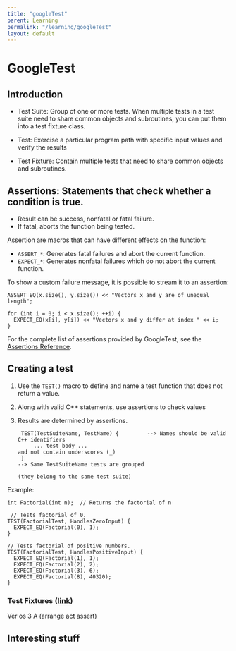 ```yaml
---
title: "googleTest"
parent: Learning
permalink: "/learning/googleTest"
layout: default
---
```


# GoogleTest

## Introduction

- Test Suite: Group of one or more tests. When multiple tests in a test suite need to share common objects and subroutines, you can put them into a test fixture class.

- Test: Exercise a particular program path with specific input values and verify the results

- Test Fixture: Contain multiple tests that need to share common objects and subroutines.

## Assertions: Statements that check whether a condition is true.

- Result can be success, nonfatal or fatal failure.
- If fatal, aborts the function being tested.

Assertion are macros that can have different effects on the function:

- `ASSERT_*`: Generates fatal failures and abort the current function.
- `EXPECT_*`: Generates nonfatal failures which do not abort the current function.

To show a custom failure message, it is possible to stream it to an assertion:

	ASSERT_EQ(x.size(), y.size()) << "Vectors x and y are of unequal length";
	
	for (int i = 0; i < x.size(); ++i) {
	  EXPECT_EQ(x[i], y[i]) << "Vectors x and y differ at index " << i;
	}

For the complete list of assertions provided by GoogleTest, see the [Assertions Reference](https://google.github.io/googletest/reference/assertions.html).


## Creating a test

1. Use the `TEST()` macro to define and name a test function that does not return a value.
2. Along with valid C++ statements, use assertions to check values
3. Results are determined by assertions.
	
		TEST(TestSuiteName, TestName) {			--> Names should be valid C++ identifiers
			... test body ...											and not contain underscores (_)
		}																		--> Same TestSuiteName tests are grouped
																						(they belong to the same test suite)
   
Example:

	int Factorial(int n);  // Returns the factorial of n

	 // Tests factorial of 0.
	TEST(FactorialTest, HandlesZeroInput) {
	  EXPECT_EQ(Factorial(0), 1);
	}
	
	// Tests factorial of positive numbers.
	TEST(FactorialTest, HandlesPositiveInput) {
	  EXPECT_EQ(Factorial(1), 1);
	  EXPECT_EQ(Factorial(2), 2);
	  EXPECT_EQ(Factorial(3), 6);
	  EXPECT_EQ(Factorial(8), 40320);
	}

### Test Fixtures ([link](https://google.github.io/googletest/primer.html#same-data-multiple-tests))



Ver os 3 A (arrange act assert)

## Interesting stuff

